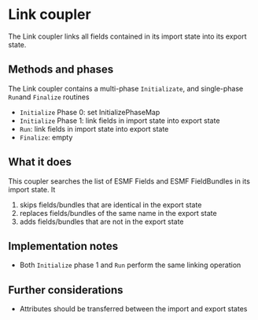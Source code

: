 # Link coupler

The Link coupler links all fields contained in its import state into its export state.


## Methods and phases
The Link coupler contains a multi-phase `Initializate`, and single-phase `Run`and `Finalize` routines

- `Initialize` Phase 0: set InitializePhaseMap
- `Initialize` Phase 1: link fields in import state into export state
- `Run`: link fields in import state into export state
- `Finalize`: empty

## What it does

This coupler searches the list of ESMF Fields and ESMF FieldBundles in its import state. It

 1. skips fields/bundles that are identical in the export state
 2. replaces fields/bundles of the same name in the export state
 3. adds fields/bundles that are not in the export state
 
## Implementation notes
- Both `Initialize` phase 1 and `Run` perform the same linking operation

## Further considerations
- Attributes should be transferred between the import and export states

